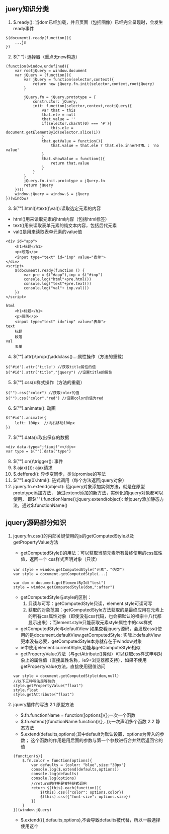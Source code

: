 ## juery知识分类
1. $.ready(): 当dom已经加载，并且页面（包括图像）已经完全呈现时，会发生ready事件
```
$(document).ready(function(){
    ...js
})
```
2. $(" "): 选择器（重点无new构造）
```
(function(window,undefined){
    var rootjQuery = window.document
    var jQuery = (function(){
        var jQuery = function(selector,context){
            return new jQuery.fn.init(selector,context,rootjQuery)
        }

        jQuery.fn = jQuery.prototype = {
            constructor: jQuery,
            init: function(selector,context,rootjQuery){
                var that = this
                that.ele = null
                that.value = ''
                if(selector.charAt(0) === '#'){
                    this.ele = document.getElementById(selector.slice(1))
                }
                that.getValue = function(){
                    that.value = that.ele ? that.ele.innerHTML : 'no value'
                }
                that.showValue = function(){
                    return that.value
                }
            }
        }
        jQuery.fn.init.prototype = jQuery.fn
        return jQuery
    })()
    window.jQuery = window.$ = jQuery
})(window)
```
3. $("").html()\text()\val():读取选定元素的内容
- html()用来读取元素的html内容（包括html标签）
- text()用来读取表单元素的纯文本内容，包括后代元素
- val()是用来读取表单元素的value值
```
<div id="app">
    <h1>标题</h1>
    <p>段落</p>
    <input type="text" id="inp" value="表单">
</div>
<script>
    $(document).ready(function () {
        var pre = $("#app"),inp = $("#inp")
        console.log("html"+pre.html())
        console.log("text"+pre.text())
        console.log("val"+ inp.val())
    })
</script>

html
    <h1>标题</h1>
    <p>段落</p>
    <input type="text" id="inp" value="表单">
text
    标题
    段落
val
    表单
```
4. $("").attr()\prop()\addclass()...:属性操作（方法的重载）
```
$("#id").attr('title') //获取title属性的值
$("#id").attr("title","jquery") //设置title的属性
```
5. $("").css():样式操作（方法的重载）
```
$("").css("color") //获取color的值
$("").css("color","red") //设置color的值为red
```
6. $("").animate(): 动画
```
$("#id").animate({
    left: 100px  //向右移动100px
})
```
7. $("").data():取出保存的数据
```
<div data-type="jfiaoif"></div>
var type = $("").data("type")
```
8. $("").on()\trigger(): 事件
9. $.ajax({}): ajax请求
10. $.deffered(): 异步变同步，类似promise的写法
11. $("").eq(0).html(): 链式调用（每个方法返回jquery对象）
12. jquery.fn.extend(object): 给jquery对象添加实例方法，就是在原型prototype添加方法， 通过extend添加的新方法，实例化的jquery对象都可以使用，
即$("").functionName();jquery.extend(object): 给jquery添加静态方法，通过$.functionName()

## jquery源码部分知识
1. jquery.fn.css()的内部关键使用的js的getComputedStyle以及getPropertyValue方法
    - getComputedStyle()的用法：可以获取当前元素所有最终使用的css属性值，返回一个
    css样式声明对象（只读）
    ```
    var style = window.getComputedStyle("元素"，"伪类")
    var style = document.getComputedStyle(...)

    var dom = document.getElementById("test")
    style = window.getComputedStyle(dom,":after")
    ```
    - getComputedStyle与style的区别：
        1. 只读与可写：getComputedStyle只读，element.style可读可写
        2. 获取的对象范围：getComputedStyle方法获取的是最终应用在元素上的所有css属性对象（即使没有css代码，也会把默认的祖宗十八代都
        显示出来）；而lement.style只能获取元素style属性中的css样式
    - getComputedStyle与defaultView
        如果查看jquery源码，会发现css()使用的是document.defaultView.getComputedStyle;
        实际上defaultView更本没有必要，getComputedStyle本身就存在于window对象
    - ie中使用element.currentStyle,功能与getComputeStyle相似
    - getPropertyValue方法（与getAttribute()类似）可以获取css样式申明对象上的属性值（直接属性名称，ie9+浏览器都支持），如果不使用getPropertyValue方法，直接使用键值访问
    ```
    var style = document.getComputedStyle(dom,null)
    //以下三种写法是等价的
    style.getPropertyValue("float")
    style.float
    style.getAttribute("float")
    ```

2. jquery插件的写法
2.1 原型方法
    - $.fn.functionName = function([options]){};一次一个函数
    - $.fn.extend({functionName:function(){},..});一次声明多个函数
2.2 静态方法
    - $.extend(defaults,options);其中default为默认设置，options为传入的参数；
    这个函数的作用是用后面的参数与第一个参数进行合并然后返回它的值
    ```
    (function($){
        $.fn.color = function(options){
            var defaults = {color: "blue",size:"30px"}
            console.log($.extend(defaults,options))
            console.log(defaults)
            console.log(options)
            //return的作用是支持链式调用
            return $(this).each(function(){
                $(this).css({"color": options.color})
                $(this).css({"font-size": options.size})
            })
        }
    })(window.jQuery)
    ```
    - $.extend({},defaults,options),不会导致defaults被代替，所以一般选择使用这个